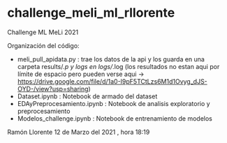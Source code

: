 # challenge_meli_ml_rllorente
Challenge ML MeLi 2021

Organización del código:
* meli_pull_apidata.py : trae los datos de la api y los guarda en una carpeta results/*.p y logs en logs/*.log (los resultados no estan aqui por límite de espacio pero pueden verse aqui -> https://drive.google.com/file/d/1a0-I9pF5TCtLzs6M1d1Ovyg_dJS-OYD-/view?usp=sharing)
* Dataset.ipynb : Notebook de armado del dataset
* EDAyPreprocesamiento.ipynb : Notebook de analisis exploratorio y preprocesamiento
* Modelos_challenge.ipynb : Notebook de entrenamiento de modelos

Ramón Llorente 12 de Marzo del 2021 , hora 18:19

